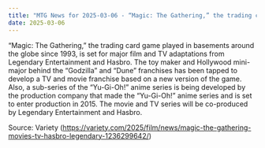 ```yaml
---
title: "MTG News for 2025-03-06 - “Magic: The Gathering,” the trading card game play..."
date: 2025-03-06
---
```


“Magic: The Gathering,” the trading card game played in basements around the globe since 1993, is set for major film and TV adaptations from Legendary Entertainment and Hasbro. The toy maker and Hollywood mini-major behind the “Godzilla” and “Dune” franchises has been tapped to develop a TV and movie franchise based on a new version of the game. Also, a sub-series of the “Yu-Gi-Oh!” anime series is being developed by the production company that made the “Yu-Gi-Oh!” anime series and is set to enter production in 2015. The movie and TV series will be co-produced by Legendary Entertainment and Hasbro.

Source: Variety (https://variety.com/2025/film/news/magic-the-gathering-movies-tv-hasbro-legendary-1236299642/)
